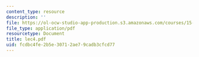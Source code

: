 ```yaml
---
content_type: resource
description: ''
file: https://ol-ocw-studio-app-production.s3.amazonaws.com/courses/15-564-information-technology-i-spring-2003/fcdbc4fe2b5e30712ae79cadb3cfcd77_lec4.pdf
file_type: application/pdf
resourcetype: Document
title: lec4.pdf
uid: fcdbc4fe-2b5e-3071-2ae7-9cadb3cfcd77
---
```

